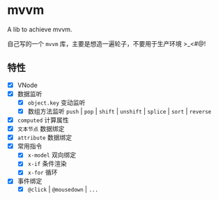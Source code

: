 # mvvm

A lib to achieve mvvm.

自己写的一个 `mvvm` 库，主要是想造一遍轮子，不要用于生产环境 >\_<#@!

## 特性

-   [x] VNode
-   [x] 数据监听
    -   [x] `object.key` 变动监听
    -   [x] 数组方法监听 `push` | `pop` | `shift` | `unshift` | `splice` | `sort` | `reverse`
-   [x] `computed` 计算属性
-   [x] `文本节点` 数据绑定
-   [x] `attribute` 数据绑定
-   [x] 常用指令
    -   [x] `x-model` 双向绑定
    -   [x] `x-if` 条件渲染
    -   [x] `x-for` 循环
-   [x] 事件绑定
    -   [x] `@click` | `@mousedown` | `...`
